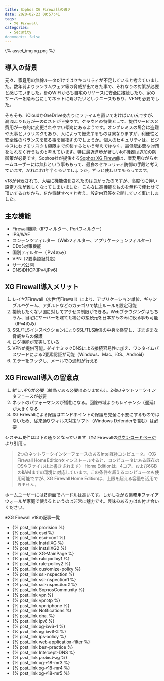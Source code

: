 ```yaml
---
title: Sophos XG Firewallの導入
date: 2020-02-23 09:57:41
tags:
  - XG Firewall
categories:
  - Security
#comments: false
---
```

{% asset_img xg.png %}

## 導入の背景

元々、家庭用の無線ルータだけではセキュリティが不足していると考えていました。数年前よりランサムウェア等の脅威が出てきた事で、それなりの対策が必要と感じていました。街のWIFIからも自宅のリソースに安全に接続したり、家のサーバーを踏み台にしてネットに繋げたいというニーズもあり、VPNも必要でした。
<!-- more -->
そもそも、iCloudかOneDriveあたりにファイルを置いておけばいいんですが、漏洩よりも万が一のロストが不安です。クラウドの特徴として、提供サービスと費用が一方的に変更されやすい傾向にあるようです。オンプレミスの場合は盗難や火事というリスクもあり、人によって優先するものは異なりますが、利便性と安全性のバランスを取る事を目指すのでしょうか。個人のセキュリティは、ビジネスにおけるリスクを極限まで抑制するという考えではなく、最低限必要な対策をもれなく行うものと考えています。特に最近進歩が著しいIoT機器は追加の防御策が必要です。Sophos社が提供する[Sophos XG Firewall](https://www.sophos.com/ja-jp/products/next-gen-firewall.aspx)は、業務用ながらホームユーザーには無料という事もあって、最良のセキュリティ防御の手段と考えています。かれこれ1年半くらいでしょうか。ずっと使わせてもらってます。

v18が発表されて、大幅に機能強化されたのは良かったのですが、高度化に伴い設定方法が難しくなってしまいました。こんなに高機能なものを無料で使わせて頂いてるのだから、何か貢献すべきと考え、設定内容等を公開していく事にしました。

## 主な機能

- Firewall機能（IPフィルター、Portフィルター）
- IPS/WAF
- コンテンツフィルター（Webフィルター、アプリケーションフィルター）
- DDoS対策機能
- 国別フィルター（IPv4のみ）
- VPN（2要素認証対応）
- サーバ公開
- DNS/DHCP(IPv4,IPv6)

## XG Firewall導入メリット

1. レイヤ7Firewall（次世代Firewall）により、アプリケーション単位、ギャンブルやゲーム、アダルトなどのカテゴリで禁止ルールを設定可能
2. 接続したくない国に対してアクセス制限ができる。Webブラウジングはもちろん、自宅にサーバーを建てた場合の接続元を日本からのみに絞る事も可能（IPv4のみ）
3. SSL/TLSインスペクションによりSSL/TLS通信の中身を検査し、さまざまな脅威からの保護
4. ログ機能が充実している
5. VPNが提供可能。ダイナミックDNSによる接続容易性に加え、ワンタイムパスワードによる2要素認証が可能（Windows、Mac、iOS、Android）
6. エラーをフックし、メールでの通知が行える

## XG Firewall導入の留意点

1. 新しいPCが必要（新品である必要はありません）。2枚のネットワークインタフェースが必要
2. ネットのパフォーマンスが犠牲になる。回線帯域よりもレイテンシ（遅延）が大きくなる
3. XG Firewallによる保護はエンドポイントの保護を完全に不要にするものではないため、従来通りウィルス対策ソフト（Windows Defenderを含む）は必要

システム要件は以下の通りとなっています（XG Firewallの[ダウンロードページ](https://www.sophos.com/ja-jp/products/free-tools/sophos-xg-firewall-home-edition.aspx)より引用）。

>2つのネットワークインターフェースのあるIntel互換コンピュータ。（XG Firewall Home Editionをインストールすると、コンピュータにある既存のOSやファイルは上書きされます）
>Home Editionは、4コア、および6GBのRAMまでの環境に対応しています。この条件を超えるコンピュータも使用可能ですが、XG Firewall Home Editionは、上限を超える容量を活用できません。

ホームユーザーには技術面でハードルは高いです。しかしながら業務用ファイアウォールが家庭で使えるというのは非常に魅力です。興味のある方はお付き合いください。

※XG Firewall v18の記事一覧

- {% post_link provision %}
- {% post_link esxi %}
- {% post_link esxi-conf %}
- {% post_link InstallXG %}
- {% post_link InstallXG2 %}
- {% post_link XG-MainPage %}
- {% post_link rule-policy1 %}
- {% post_link rule-policy2 %}
- {% post_link customize-policy %}
- {% post_link ssl-inspection %}
- {% post_link ssl-inspection1 %}
- {% post_link ssl-inspection2 %}
- {% post_link SophosCommunity %}
- {% post_link vpn %}
- {% post_link vpnotp %}
- {% post_link vpn-iphone %}
- {% post_link Notifications %}
- {% post_link dnat %}
- {% post_link ipv6 %}
- {% post_link xg-ipv6-1 %}
- {% post_link xg-ipv6-2 %}
- {% post_link ips-policy %}
- {% post_link web-application-filter %}
- {% post_link best-practice %}
- {% post_link Intercept-DNS %}
- {% post_link protect-xg %}
- {% post_link xg-v18-mr3 %}
- {% post_link xg-v18-mr4 %}
- {% post_link xg-v18-mr5 %}
